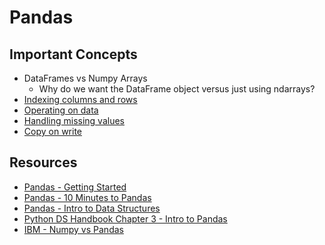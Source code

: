 # Pandas

## Important Concepts
- DataFrames vs Numpy Arrays
    - Why do we want the DataFrame object versus just using ndarrays?
- [Indexing columns and rows](https://jakevdp.github.io/PythonDataScienceHandbook/03.02-data-indexing-and-selection.html)
- [Operating on data](https://jakevdp.github.io/PythonDataScienceHandbook/03.03-operations-in-pandas.html)
- [Handling missing values](https://jakevdp.github.io/PythonDataScienceHandbook/03.04-missing-values.html)
- [Copy on write](https://pandas.pydata.org/docs/user_guide/copy_on_write.html)

## Resources
- [Pandas - Getting Started](https://pandas.pydata.org/docs/getting_started/overview.html)
- [Pandas - 10 Minutes to Pandas](https://pandas.pydata.org/docs/user_guide/10min.html)
- [Pandas - Intro to Data Structures](https://pandas.pydata.org/docs/user_guide/dsintro.html)
- [Python DS Handbook Chapter 3 - Intro to Pandas](https://jakevdp.github.io/PythonDataScienceHandbook/03.00-introduction-to-pandas.html)
- [IBM - Numpy vs Pandas](https://www.youtube.com/watch?v=KHoEbRH46Zk)
